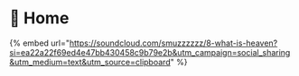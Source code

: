 # 🧿 Home

{% embed url="https://soundcloud.com/smuzzzzzz/8-what-is-heaven?si=ea22a22f69ed4e47bb430458c9b79e2b&utm_campaign=social_sharing&utm_medium=text&utm_source=clipboard" %}
